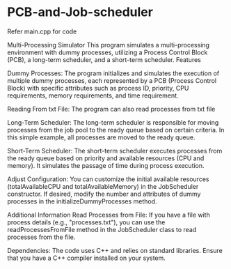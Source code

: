 # PCB-and-Job-scheduler
Refer main.cpp for code

Multi-Processing Simulator
This program simulates a multi-processing environment with dummy processes, utilizing a Process Control Block (PCB), a long-term scheduler, and a short-term scheduler.
Features

Dummy Processes: The program initializes and simulates the execution of multiple dummy processes, each represented by a PCB (Process Control Block) with specific attributes such as process ID, priority, CPU requirements, memory requirements, and time requirement.

Reading From txt File: The program can also read processes from txt file 

Long-Term Scheduler: The long-term scheduler is responsible for moving processes from the job pool to the ready queue based on certain criteria. In this simple example, all processes are moved to the ready queue.

Short-Term Scheduler: The short-term scheduler executes processes from the ready queue based on priority and available resources (CPU and memory). It simulates the passage of time during process execution.

Adjust Configuration:
You can customize the initial available resources (totalAvailableCPU and totalAvailableMemory) in the JobScheduler constructor.
If desired, modify the number and attributes of dummy processes in the initializeDummyProcesses method.

Additional Information
Read Processes from File:
If you have a file with process details (e.g., "processes.txt"), you can use the readProcessesFromFile method in the JobScheduler class to read processes from the file.

Dependencies:
The code uses C++ and relies on standard libraries. Ensure that you have a C++ compiler installed on your system.

